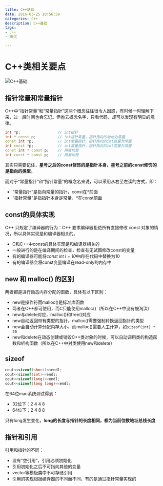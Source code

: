 ```yaml
---
title: C++基础
date: 2016-03-25 10:56:58
categories: C++
description: C++基础
tags: 
- C++
- 面试

---
```


# C++类相关要点

![C++基础](http://img005.hc360.cn/g7/M03/9C/A9/wKhQtFNE6VeEaALDAAAAAJHYSdw491.jpg)

## 指针常量和常量指针

C++中“指针常量”和“常量指针”这两个概念往往很令人困惑，有时候一时理解下来，过一段时间也会忘记。但抛去概念名字，只看代码，却可以发现有明显的规律。

```c++
int *p;                 // int指针
int * const p;          // int指针常量，指针指向的地址为常量
const int *p;           // int常量指针，指针指向的int变量为常量
int const *p;           // int常量指针，指针指向的int变量为常量
const int * const p;    // 两者均是
int const * const p;    // 两者均是
```

其实只需要记住，**星号之后的const修饰的是指针本身，星号之前的const修饰的是指向的类型**。

而对于“常量指针”和“指针常量”的概念名来说，可以采用从右至左读的方式，即：

* “常量指针”是指向常量的指针，const在*前面
* “指针常量”是指指针本身是常量，*在const前面

## const的具体实现

C++ 只规定了编译器的行为：C++ 要求编译器拒绝所有直接修改 const 对象的情况，所以具体实现是和编译器相关的。

* C和C++中const的具体实现是和编译器相关的
* 一般进行的是在编译期间的检查，检查有无试图修改const的变量
* 有的编译器可能将*const int i = 10*中的i在代码中替换为10
* 有的编译器会将const变量编译在read-only的内存中

## new 和 malloc() 的区别

两者都是进行动态内存分配的函数，具体有以下区别：

* new是操作符而malloc()是标准库函数
* 两者在C++都可使用，而C只能使用malloc()（所以在C++中没有被淘汰）
* new与delete对应，malloc()和free()对应
* new自动返回带有类型的指针，malloc()需要强制转换返回指针的类型
* new会自动计算分配内存大小，而malloc()需要人工计算，如`sizeof(int) * 20`
* new和delete在动态创建或销毁C++类对象的时候，可以自动调用类的构造函数和析构函数（所以在C++中对类使用new和delete）

## sizeof

```c++
cout<<sizeof(short)<<endl;
cout<<sizeof(int)<<endl;
cout<<sizeof(long)<<endl;
cout<<sizeof(long long)<<endl;
```
在64位mac系统测试得到：

- 32位下：2 4 4 8
- 64位下：2 4 8 8

只有long发生变化，**long的长度与指针的长度相同，都为当前位数地址总线长度**

## 指针和引用

引用和指针的不同：

* 没有“空引用”，引用必须初始化
* 引用初始化之后不可指向其他的变量
* vector等模板类中不可存储引用
* 引用的实现根据编译器的不同而不同，有的是通过指针常量实现的